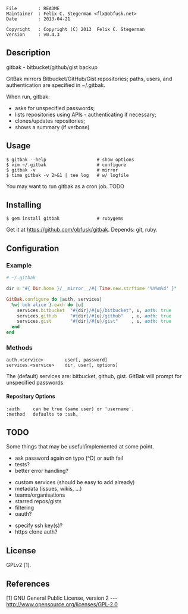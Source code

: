 <!-- \{{{1 -->

    File        : README
    Maintainer  : Felix C. Stegerman <flx@obfusk.net>
    Date        : 2013-04-21

    Copyright   : Copyright (C) 2013  Felix C. Stegerman
    Version     : v0.4.3

<!-- }}}1 -->

## Description
<!-- \{{{1 -->

  gitbak - bitbucket/github/gist backup

  GitBak mirrors Bitbucket/GitHub/Gist repositories; paths, users, and
  authentication are specified in ~/.gitbak.

  When run, gitbak:

  * asks for unspecified passwords;
  * lists repositories using APIs - authenticating if necessary;
  * clones/updates repositories;
  * shows a summary (if verbose)

<!-- }}}1 -->

## Usage
<!-- \{{{1 -->

    $ gitbak --help                   # show options
    $ vim ~/.gitbak                   # configure
    $ gitbak -v                       # mirror
    $ time gitbak -v 2>&1 | tee log   # w/ logfile

  You may want to run gitbak as a cron job.                       TODO

<!-- }}}1 -->

## Installing
<!-- \{{{1 -->

    $ gem install gitbak              # rubygems

  Get it at https://github.com/obfusk/gitbak.  Depends: git, ruby.

<!-- }}}1 -->

## Configuration
<!-- \{{{1 -->

### Example

```ruby
# ~/.gitbak

dir = "#{ Dir.home }/__mirror__/#{ Time.new.strftime '%Y%m%d' }"

GitBak.configure do |auth, services|
  %w{ bob alice }.each do |u|
    services.bitbucket  "#{dir}/#{u}/bitbucket", u, auth: true
    services.github     "#{dir}/#{u}/github"   , u, auth: true
    services.gist       "#{dir}/#{u}/gist"     , u, auth: true
  end
end
```

### Methods

    auth.<service>        user[, password]
    services.<service>    dir, user[, options]

  The (default) services are: bitbucket, github, gist.  GitBak will
  prompt for unspecified passwords.

#### Repository Options

    :auth     can be true (same user) or 'username'.
    :method   defaults to :ssh.

<!-- }}}1 -->

## TODO
<!-- \{{{1 -->

  Some things that may be useful/implemented at some point.

  * ask password again on typo (^D) or auth fail
  * tests?
  * better error handling?

<!-- -->

  * custom services (should be easy to add already)
  * metadata (issues, wikis, ...)
  * teams/organisations
  * starred repos/gists
  * filtering
  * oauth?

<!-- -->

  * specify ssh key(s)?
  * https clone auth?

<!-- }}}1 -->

## License
<!-- \{{{1 -->

  GPLv2 [1].

<!-- }}}1 -->

## References
<!-- \{{{1 -->

  [1] GNU General Public License, version 2
  --- http://www.opensource.org/licenses/GPL-2.0

<!-- }}}1 -->

<!-- vim: set tw=70 sw=2 sts=2 et fdm=marker : -->
